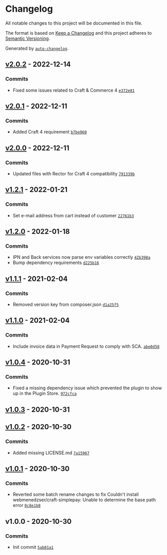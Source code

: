 # Changelog

All notable changes to this project will be documented in this file.

The format is based on [Keep a Changelog](https://keepachangelog.com/en/1.0.0/)
and this project adheres to [Semantic Versioning](https://semver.org/spec/v2.0.0.html).

Generated by [`auto-changelog`](https://github.com/CookPete/auto-changelog).

## [v2.0.2](https://github.com/webmenedzser/craft-simplepay/compare/v2.0.1...v2.0.2) - 2022-12-14

### Commits

- Fixed some issues related to Craft & Commerce 4 [`e372e81`](https://github.com/webmenedzser/craft-simplepay/commit/e372e81e85a86a3e3177064f2a88052a4e6f0016)

## [v2.0.1](https://github.com/webmenedzser/craft-simplepay/compare/v2.0.0...v2.0.1) - 2022-12-11

### Commits

- Added Craft 4 requirement [`b7be960`](https://github.com/webmenedzser/craft-simplepay/commit/b7be9608a7bd67dce9cc70b5d23bbdce89a59bc4)

## [v2.0.0](https://github.com/webmenedzser/craft-simplepay/compare/v1.2.1...v2.0.0) - 2022-12-11

### Commits

- Updated files with Rector for Craft 4 compatibility [`791339b`](https://github.com/webmenedzser/craft-simplepay/commit/791339b5dfe1956dc0de59d542247af3f97d354f)

## [v1.2.1](https://github.com/webmenedzser/craft-simplepay/compare/v1.2.0...v1.2.1) - 2022-01-21

### Commits

- Set e-mail address from cart instead of customer [`22761b3`](https://github.com/webmenedzser/craft-simplepay/commit/22761b3e4caa87ef08b63ea903c950a6b2f4b33c)

## [v1.2.0](https://github.com/webmenedzser/craft-simplepay/compare/v1.1.1...v1.2.0) - 2022-01-18

### Commits

- IPN and Back services now parse env variables correctly [`42b398a`](https://github.com/webmenedzser/craft-simplepay/commit/42b398a3b1f72d11f62fb5c52aa242553a3ebf95)
- Bump dependency requirements [`d225b16`](https://github.com/webmenedzser/craft-simplepay/commit/d225b163d5c6c1f37161b3880478eb0af73f1a1b)

## [v1.1.1](https://github.com/webmenedzser/craft-simplepay/compare/v1.1.0...v1.1.1) - 2021-02-04

### Commits

- Removed version key from composer.json [`d1a25f5`](https://github.com/webmenedzser/craft-simplepay/commit/d1a25f52bc8d336b2e0fd874f4d03067ddc1e827)

## [v1.1.0](https://github.com/webmenedzser/craft-simplepay/compare/v1.0.4...v1.1.0) - 2021-02-04

### Commits

- Include invoice data in Payment Request to comply with SCA. [`abe0d58`](https://github.com/webmenedzser/craft-simplepay/commit/abe0d584bb1ce908e756e57e06085d0490117804)

## [v1.0.4](https://github.com/webmenedzser/craft-simplepay/compare/v1.0.3...v1.0.4) - 2020-10-31

### Commits

- Fixed a missing dependency issue which prevented the plugin to show up in the Plugin Store. [`972cfca`](https://github.com/webmenedzser/craft-simplepay/commit/972cfcac06f10cae57da38fe1cf5474f396ab48d)

## [v1.0.3](https://github.com/webmenedzser/craft-simplepay/compare/v1.0.2...v1.0.3) - 2020-10-31

## [v1.0.2](https://github.com/webmenedzser/craft-simplepay/compare/v1.0.1...v1.0.2) - 2020-10-30

### Commits

- Added missing LICENSE.md [`7a15967`](https://github.com/webmenedzser/craft-simplepay/commit/7a15967b403878e29264215c99765673edc015cd)

## [v1.0.1](https://github.com/webmenedzser/craft-simplepay/compare/v1.0.0...v1.0.1) - 2020-10-30

### Commits

- Reverted some batch rename changes to fix Couldn't install webmenedzser/craft-simplepay: Unable to determine the base path error [`0c8e1b8`](https://github.com/webmenedzser/craft-simplepay/commit/0c8e1b8825f8cd5914b38b85698fe550b09bfc7d)

## v1.0.0 - 2020-10-30

### Commits

- Init commit [`5ab81a1`](https://github.com/webmenedzser/craft-simplepay/commit/5ab81a1dcd3496da6cb901e6c5d62bdc05b31bc0)
